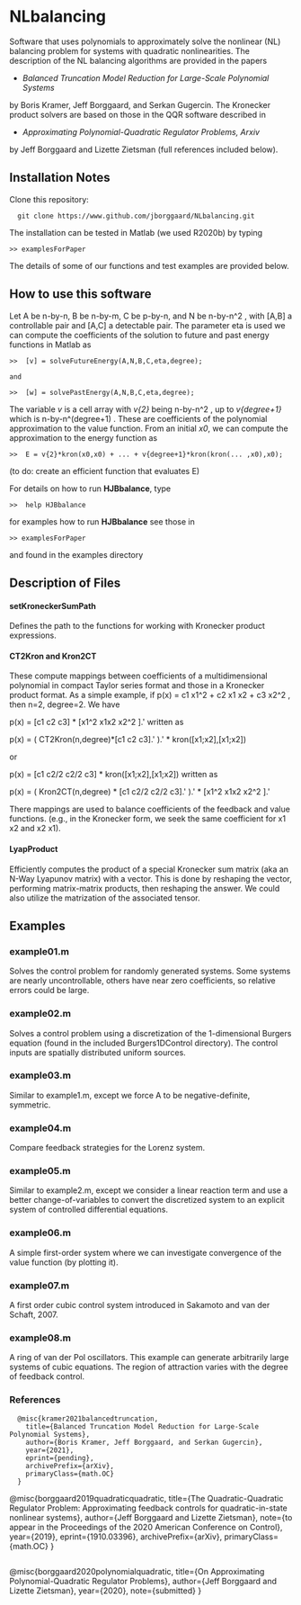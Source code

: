 # NLbalancing
Software that uses polynomials to approximately solve the nonlinear (NL) balancing problem for systems with quadratic nonlinearities.  The description of the NL balancing algorithms are provided in the papers

- *Balanced Truncation Model Reduction for Large-Scale Polynomial Systems*

by Boris Kramer, Jeff Borggaard, and Serkan Gugercin.  The Kronecker product
solvers are based on those in the QQR software described in

- *Approximating Polynomial-Quadratic Regulator Problems, Arxiv*

by Jeff Borggaard and Lizette Zietsman (full references included below).

## Installation Notes
Clone this repository: 
```
  git clone https://www.github.com/jborggaard/NLbalancing.git
```

The installation can be tested in Matlab (we used R2020b) by typing
```
>> examplesForPaper
```

The details of some of our functions and test examples are provided below.  


## How to use this software

Let A be n-by-n, B be n-by-m, C be p-by-n, and N be n-by-n^2 , with [A,B] a controllable pair and [A,C] a detectable pair.  The parameter eta is used we can compute the coefficients of the solution to future and past energy functions in Matlab as
```
>>  [v] = solveFutureEnergy(A,N,B,C,eta,degree);

and

>>  [w] = solvePastEnergy(A,N,B,C,eta,degree);
```
The variable _v_ is a cell array with _v{2}_ being n-by-n^2 , up to _v{degree+1}_ which is n-by-n^(degree+1) .  These are coefficients of the polynomial approximation to the value function.  From an initial _x0_, we can compute the approximation to the energy function as
```
>>  E = v{2}*kron(x0,x0) + ... + v{degree+1}*kron(kron(... ,x0),x0);
```
(to do: create an efficient function that evaluates E)

For details on how to run **HJBbalance**, type
```
>>  help HJBbalance
```

for examples how to run **HJBbalance** see those in
```
>> examplesForPaper
```
and found in the examples directory


## Description of Files
#### setKroneckerSumPath

Defines the path to the functions for working with Kronecker product expressions.

#### CT2Kron and Kron2CT

These compute mappings between coefficients of a multidimensional polynomial in compact Taylor series format and those in a Kronecker product format.  As a simple example, if p(x) = c1 x1^2 + c2 x1 x2 + c3 x2^2 , then n=2, degree=2.  We have

p(x) = [c1 c2 c3] * [x1^2 x1x2 x2^2 ].' written as

p(x) = ( CT2Kron(n,degree)*[c1 c2 c3].' ).' * kron([x1;x2],[x1;x2])

or

p(x) = [c1 c2/2 c2/2 c3] * kron([x1;x2],[x1;x2]) written as

p(x) = ( Kron2CT(n,degree) * [c1 c2/2 c2/2 c3].' ).' * [x1^2 x1x2 x2^2 ].'

There mappings are used to balance coefficients of the feedback and value functions.  (e.g., in the Kronecker form, we seek the same coefficient for x1 x2 and x2 x1).

#### LyapProduct

Efficiently computes the product of a special Kronecker sum matrix (aka an N-Way Lyapunov matrix) with a vector.  This is done by reshaping the vector, performing matrix-matrix products, then reshaping the answer.  We could also utilize the matrization of the associated tensor.

## Examples

### example01.m

Solves the control problem for randomly generated systems.  Some systems are nearly uncontrollable, others have near zero coefficients, so relative errors could be large.

### example02.m

Solves a control problem using a discretization of the 1-dimensional Burgers equation (found in the included Burgers1DControl directory).  The control inputs are spatially distributed uniform sources.

### example03.m 

Similar to example1.m, except we force A to be negative-definite, symmetric.

### example04.m

Compare feedback strategies for the Lorenz system.

### example05.m

Similar to example2.m, except we consider a linear reaction term and use a better change-of-variables to convert the discretized system to an explicit system of controlled differential equations.

### example06.m

A simple first-order system where we can investigate convergence of the value function (by plotting it).

### example07.m

A first order cubic control system introduced in Sakamoto and van der Schaft, 2007.

### example08.m

A ring of van der Pol oscillators.  This example can generate arbitrarily large systems of cubic equations.  The region of attraction varies with the degree of feedback control.


### References
```
  @misc{kramer2021balancedtruncation,
    title={Balanced Truncation Model Reduction for Large-Scale Polynomial Systems},
    author={Boris Kramer, Jeff Borggaard, and Serkan Gugercin},
    year={2021},
    eprint={pending},
    archivePrefix={arXiv},
    primaryClass={math.OC}
  }
```
  @misc{borggaard2019quadraticquadratic,
    title={The Quadratic-Quadratic Regulator Problem: 
     Approximating feedback controls for quadratic-in-state nonlinear systems},
    author={Jeff Borggaard and Lizette Zietsman}, 
    note={to appear in the Proceedings of the 2020 American Conference on Control},
    year={2019},
    eprint={1910.03396},
    archivePrefix={arXiv},
    primaryClass={math.OC}
  }
```

```
  @misc{borggaard2020polynomialquadratic,
    title={On Approximating Polynomial-Quadratic Regulator Problems},
    author={Jeff Borggaard and Lizette Zietsman},
    year={2020},
    note={submitted}
  }
```


